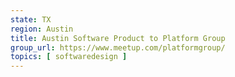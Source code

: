```yaml
---
state: TX
region: Austin
title: Austin Software Product to Platform Group
group_url: https://www.meetup.com/platformgroup/
topics: [ softwaredesign ]
---
```

